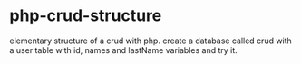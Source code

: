 # php-crud-structure
elementary structure of a crud with php.
create a database called crud with a user table with id, names and lastName variables and try it.

